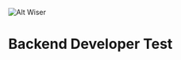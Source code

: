 ![Alt Wiser](https://wearewiser.com/assets/images/wiser-logo/wiser-purple.svg)

# Backend Developer Test
